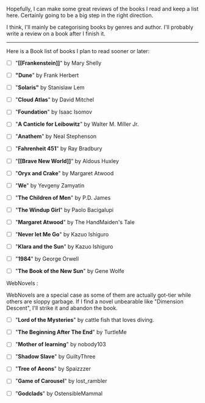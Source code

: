 Hopefully, I can make some great reviews of the books I read and keep a list here. Certainly going to be a big step in the right direction. 

I think, I'll mainly be categorising books by genres and author.
I'll probably write a review on a book after I finish it. 

---
Here is a Book list of books I plan to read sooner or later: 

- [ ] "**[[Frankenstein]]**" by Mary Shelly
- [ ] **"Dune**" by Frank Herbert 
- [ ] "**Solaris"** by Stanislaw Lem 
- [ ] "**Cloud Atlas**" by David Mitchel 
- [ ] "**Foundation**" by Isaac Isomov 
- [ ] "**A Canticle for Leibowitz**" by Walter M. Miller Jr. 
- [ ] "**Anathem**" by Neal Stephenson 
- [ ] "**Fahrenheit 451**" by Ray Bradbury 
- [ ] "**[[Brave New World]]**" by Aldous Huxley
- [ ] "**Oryx and Crake**" by Margaret Atwood
- [ ] "**We**" by Yevgeny Zamyatin 
- [ ] "**The Children of Men**" by P.D. James 
- [ ] "**The Windup Girl**" by Paolo Bacigalupi 
- [ ] "**Margaret Atwood**" by The HandMaiden's Tale 
- [ ] "**Never let Me Go**" by Kazuo Ishiguro 
- [ ] "**Klara and the Sun**" by Kazuo Ishiguro
- [ ] "**1984**" by George Orwell 
- [ ] "**The Book of the New Sun**" by Gene Wolfe 


WebNovels : 

WebNovels are a special case as some of them are actually got-tier while others are sloppy garbage. If I find a novel unbearable like "Dimension Descent", I'll strike it and abandon the book.

- [ ] "**Lord of the Mysteries**" by cattle fish that loves diving.
- [ ] "**The Beginning After The End**" by TurtleMe
- [ ] "**Mother of learning**" by nobody103
- [ ] "**Shadow Slave**" by GuiltyThree
- [ ] "**Tree of Aeons**" by Spaizzzer
- [ ] "**Game of Carousel**" by lost_rambler
- [ ] "**Godclads**" by OstensibleMammal

